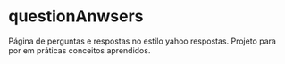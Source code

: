 # questionAnwsers
Página de perguntas e respostas no estilo yahoo respostas.
Projeto para por em práticas conceitos aprendidos.
